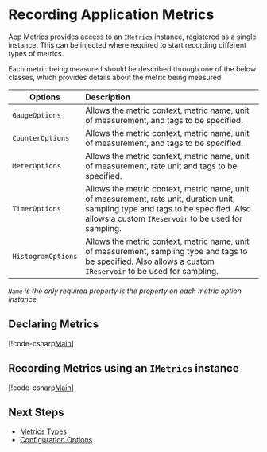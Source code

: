 # Recording Application Metrics

App Metrics provides access to an `IMetrics` instance, registered as a single instance. This can be injected where required to start recording different types of metrics.

Each metric being measured should be described through one of the below classes, which provides details about the metric being measured.

|Options|Description|
|------|:--------|
|`GaugeOptions`|Allows the metric context, metric name, unit of measurement, and tags to be specified.
|`CounterOptions`|Allows the metric context, metric name, unit of measurement, and tags to be specified.
|`MeterOptions`|Allows the metric context, metric name, unit of measurement, rate unit and tags to be specified.
|`TimerOptions`|Allows the metric context, metric name, unit of measurement, rate unit, duration unit, sampling type and tags to be specified. Also allows a custom `IReservoir` to be used for sampling.
|`HistogramOptions`|Allows the metric context, metric name, unit of measurement, sampling type and tags to be specified. Also allows a custom `IReservoir` to be used for sampling.

*`Name` is the only required property is the property on each metric option instance.*

## Declaring Metrics

[!code-csharp[Main](../../src/samples/AppMetrics.Metric.Code.Snippets/AppMetricsRegistry.cs)]

## Recording Metrics using an `IMetrics` instance

[!code-csharp[Main](../../src/samples/AppMetrics.Metric.Code.Snippets/RecordMetrics.cs)]

## Next Steps

- [Metrics Types](../metric-types/overview.md)
- [Configuration Options](../fundamentals/configuration.md)